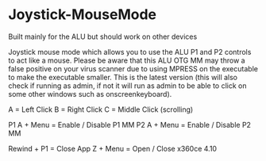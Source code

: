 # Joystick-MouseMode
Built mainly for the ALU but should work on other devices

Joystick mouse mode which allows you to use the ALU P1 and P2 controls to act like a mouse. Please be aware that this ALU OTG MM may throw a false positive on your virus scanner due to using MPRESS on the executable to make the executable smaller. This is the latest version (this will also check if running as admin, if not it will run as admin to be able to click on some other windows such as onscreenkeyboard).

A = Left Click 
B = Right Click
C = Middle Click (scrolling)

P1 A + Menu = Enable / Disable P1 MM
P2 A + Menu = Enable / Disable P2 MM

Rewind + P1 = Close App
Z + Menu = Open / Close x360ce 4.10 
